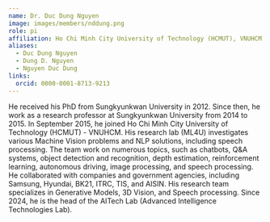 ```yaml
---
name: Dr. Duc Dung Nguyen
image: images/members/nddung.png
role: pi
affiliation: Ho Chi Minh City University of Technology (HCMUT), VNUHCM
aliases:
  - Duc Dung Nguyen
  - Dung D. Nguyen
  - Nguyen Duc Dung
links:
  orcid: 0000-0001-8713-9213
---
```


He received his PhD from Sungkyunkwan University in 2012. Since then, he work
as a research professor at Sungkyunkwan University from 2014 to 2015.
In September 2015, he joined Ho Chi Minh City University of Technology (HCMUT) -
VNUHCM.
His research lab (ML4U) investigates various Machine Vision problems and NLP solutions,
including speech processing. The team work on numerous topics, such as chatbots,
Q&A systems, object detection and recognition, depth estimation,
reinforcement learning, autonomous driving, image processing,
and speech processing. He collaborated with companies and government agencies,
including Samsung, Hyundai, BK21, ITRC, TIS, and AISIN. His research team specializes in
Generative Models, 3D Vision, and Speech processing.
Since 2024, he is the head of the AITech Lab (Advanced Intelligence Technologies Lab).
